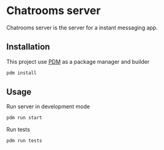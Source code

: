 # Chatrooms server

Chatrooms server is the server for a instant messaging app.

## Installation

This project use [PDM](https://pdm-project.org/latest/) as a package manager and builder

```sh
pdm install
```

## Usage

Run server in development mode

```sh
pdm run start
```

Run tests

```sh
pdm run tests
```
